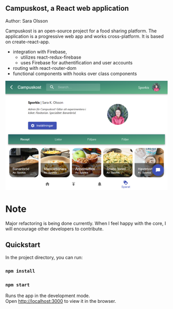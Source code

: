 
## Campuskost, a React web application

Author: Sara Olsson

Campuskost is an open-source project for a food sharing platform. The application is a progressive web app and works cross-platform. It is based on create-react-app.

- integration with Firebase, 
    - utilizes react-redux-firebase
    - uses Firebase for authentification and user accounts
- routing with react-router-dom
- functional components with hooks over class components

![Detected rhinoceros](/readme-images/feed.png)

# Note

Major refactoring is being done currently. When I feel happy with the core, I will encourage other developers to contribute.

## Quickstart

In the project directory, you can run:

### `npm install`
### `npm start`

Runs the app in the development mode.<br />
Open [http://localhost:3000](http://localhost:3000) to view it in the browser.
